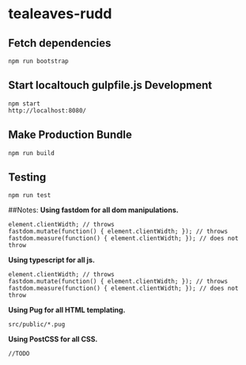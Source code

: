 # tealeaves-rudd

## Fetch dependencies
```
npm run bootstrap
```



## Start localtouch gulpfile.js Development
```
npm start
http://localhost:8080/
```

## Make Production Bundle
```
npm run build
```

## Testing
```
npm run test
```

##Notes:
**Using fastdom for all dom manipulations.**
```
element.clientWidth; // throws
fastdom.mutate(function() { element.clientWidth; }); // throws
fastdom.measure(function() { element.clientWidth; }); // does not throw
```

**Using typescript for all js.**
```
element.clientWidth; // throws
fastdom.mutate(function() { element.clientWidth; }); // throws
fastdom.measure(function() { element.clientWidth; }); // does not throw
```

**Using Pug for all HTML templating.**
```
src/public/*.pug
```

**Using PostCSS for all CSS.**
```
//TODO
```